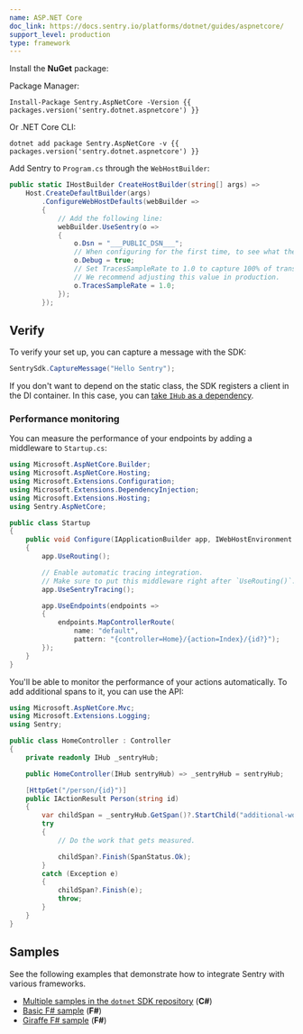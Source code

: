 ```yaml
---
name: ASP.NET Core
doc_link: https://docs.sentry.io/platforms/dotnet/guides/aspnetcore/
support_level: production
type: framework
---
```


Install the **NuGet** package:

Package Manager:

```shell
Install-Package Sentry.AspNetCore -Version {{ packages.version('sentry.dotnet.aspnetcore') }}
```

Or .NET Core CLI:

```shell
dotnet add package Sentry.AspNetCore -v {{ packages.version('sentry.dotnet.aspnetcore') }}
```

Add Sentry to `Program.cs` through the `WebHostBuilder`:


```csharp
public static IHostBuilder CreateHostBuilder(string[] args) =>
    Host.CreateDefaultBuilder(args)
        .ConfigureWebHostDefaults(webBuilder =>
        {
            // Add the following line:
            webBuilder.UseSentry(o =>
            {
                o.Dsn = "___PUBLIC_DSN___";
                // When configuring for the first time, to see what the SDK is doing:
                o.Debug = true;
                // Set TracesSampleRate to 1.0 to capture 100% of transactions for performance monitoring.
                // We recommend adjusting this value in production.
                o.TracesSampleRate = 1.0;
            });
        });
```

## Verify

To verify your set up, you can capture a message with the SDK:

```csharp
SentrySdk.CaptureMessage("Hello Sentry");
```

If you don't want to depend on the static class, the SDK registers a client in the DI container. In this case, you can [take `IHub` as a dependency](https://docs.sentry.io/platforms/dotnet/guides/aspnetcore/unit-testing/).

### Performance monitoring

You can measure the performance of your endpoints by adding a middleware to `Startup.cs`:

```csharp
using Microsoft.AspNetCore.Builder;
using Microsoft.AspNetCore.Hosting;
using Microsoft.Extensions.Configuration;
using Microsoft.Extensions.DependencyInjection;
using Microsoft.Extensions.Hosting;
using Sentry.AspNetCore;

public class Startup
{
    public void Configure(IApplicationBuilder app, IWebHostEnvironment env)
    {
        app.UseRouting();

        // Enable automatic tracing integration.
        // Make sure to put this middleware right after `UseRouting()`.
        app.UseSentryTracing();

        app.UseEndpoints(endpoints =>
        {
            endpoints.MapControllerRoute(
                name: "default",
                pattern: "{controller=Home}/{action=Index}/{id?}");
        });
    }
}
```

You'll be able to monitor the performance of your actions automatically. To add additional spans to it, you can use the API:

```csharp
using Microsoft.AspNetCore.Mvc;
using Microsoft.Extensions.Logging;
using Sentry;

public class HomeController : Controller
{
    private readonly IHub _sentryHub;

    public HomeController(IHub sentryHub) => _sentryHub = sentryHub;

    [HttpGet("/person/{id}")]
    public IActionResult Person(string id)
    {
        var childSpan = _sentryHub.GetSpan()?.StartChild("additional-work");
        try
        {
            // Do the work that gets measured.

            childSpan?.Finish(SpanStatus.Ok);
        }
        catch (Exception e)
        {
            childSpan?.Finish(e);
            throw;
        }
    }
}
```

## Samples

See the following examples that demonstrate how to integrate Sentry with various frameworks.

- [Multiple samples in the `dotnet` SDK repository](https://github.com/getsentry/sentry-dotnet/tree/main/samples) (**C#**)
- [Basic F# sample](https://github.com/sentry-demos/fsharp) (**F#**)
- [Giraffe F# sample](https://github.com/sentry-demos/giraffe) (**F#**)
